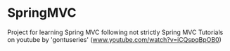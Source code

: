 # SpringMVC
Project for learning Spring MVC following not strictly Spring MVC Tutorials  on youtube by 'gontuseries' (www.youtube.com/watch?v=iCQspqBpOB0) 
